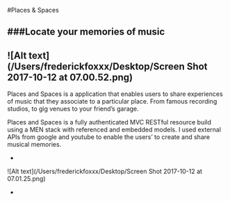 #Places & Spaces

###Locate your memories of music
-
![Alt text](/Users/frederickfoxxx/Desktop/Screen Shot 2017-10-12 at 07.00.52.png)
-
Places and Spaces is a application that enables users to share experiences of music that they associate to a particular place. From famous recording studios, to gig venues to your friend’s garage. 


Places and Spaces is a fully authenticated MVC RESTful resource build using a MEN stack with referenced and embedded models. I used external APIs from google and youtube to enable the users’ to create and share musical memories. 

-
![Alt text](/Users/frederickfoxxx/Desktop/Screen Shot 2017-10-12 at 07.01.25.png)

-



